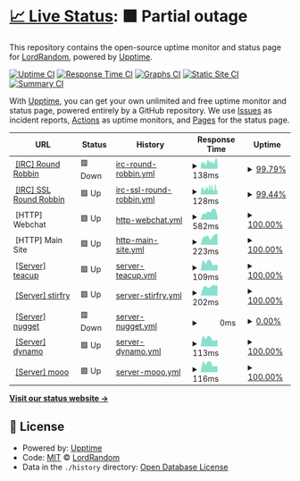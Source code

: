 # [📈 Live Status](https://status.digitalirc.org): <!--live status--> **🟧 Partial outage**

This repository contains the open-source uptime monitor and status page for [LordRandom](https://status.digitalirc.org), powered by [Upptime](https://github.com/upptime/upptime).

[![Uptime CI](https://github.com/LordRandom/digitalirc-status/workflows/Uptime%20CI/badge.svg)](https://github.com/LordRandom/digitalirc-status/actions?query=workflow%3A%22Uptime+CI%22)
[![Response Time CI](https://github.com/LordRandom/digitalirc-status/workflows/Response%20Time%20CI/badge.svg)](https://github.com/LordRandom/digitalirc-status/actions?query=workflow%3A%22Response+Time+CI%22)
[![Graphs CI](https://github.com/LordRandom/digitalirc-status/workflows/Graphs%20CI/badge.svg)](https://github.com/LordRandom/digitalirc-status/actions?query=workflow%3A%22Graphs+CI%22)
[![Static Site CI](https://github.com/LordRandom/digitalirc-status/workflows/Static%20Site%20CI/badge.svg)](https://github.com/LordRandom/digitalirc-status/actions?query=workflow%3A%22Static+Site+CI%22)
[![Summary CI](https://github.com/LordRandom/digitalirc-status/workflows/Summary%20CI/badge.svg)](https://github.com/LordRandom/digitalirc-status/actions?query=workflow%3A%22Summary+CI%22)

With [Upptime](https://upptime.js.org), you can get your own unlimited and free uptime monitor and status page, powered entirely by a GitHub repository. We use [Issues](https://github.com/LordRandom/digitalirc-status/issues) as incident reports, [Actions](https://github.com/LordRandom/digitalirc-status/actions) as uptime monitors, and [Pages](https://status.digitalirc.org) for the status page.

<!--start: status pages-->
<!-- This summary is generated by Upptime (https://github.com/upptime/upptime) -->
<!-- Do not edit this manually, your changes will be overwritten -->
<!-- prettier-ignore -->
| URL | Status | History | Response Time | Uptime |
| --- | ------ | ------- | ------------- | ------ |
| <img alt="" src="https://icons.duckduckgo.com/ip3/null.ico" height="13"> [[IRC] Round Robbin](irc.digitalirc.org) | 🟥 Down | [irc-round-robbin.yml](https://github.com/LordRandom/digitalirc-status/commits/HEAD/history/irc-round-robbin.yml) | <details><summary><img alt="Response time graph" src="./graphs/irc-round-robbin/response-time-week.png" height="20"> 138ms</summary><br><a href="https://status.digitalirc.org/history/irc-round-robbin"><img alt="Response time 146" src="https://img.shields.io/endpoint?url=https%3A%2F%2Fraw.githubusercontent.com%2FLordRandom%2Fdigitalirc-status%2FHEAD%2Fapi%2Firc-round-robbin%2Fresponse-time.json"></a><br><a href="https://status.digitalirc.org/history/irc-round-robbin"><img alt="24-hour response time 104" src="https://img.shields.io/endpoint?url=https%3A%2F%2Fraw.githubusercontent.com%2FLordRandom%2Fdigitalirc-status%2FHEAD%2Fapi%2Firc-round-robbin%2Fresponse-time-day.json"></a><br><a href="https://status.digitalirc.org/history/irc-round-robbin"><img alt="7-day response time 138" src="https://img.shields.io/endpoint?url=https%3A%2F%2Fraw.githubusercontent.com%2FLordRandom%2Fdigitalirc-status%2FHEAD%2Fapi%2Firc-round-robbin%2Fresponse-time-week.json"></a><br><a href="https://status.digitalirc.org/history/irc-round-robbin"><img alt="30-day response time 138" src="https://img.shields.io/endpoint?url=https%3A%2F%2Fraw.githubusercontent.com%2FLordRandom%2Fdigitalirc-status%2FHEAD%2Fapi%2Firc-round-robbin%2Fresponse-time-month.json"></a><br><a href="https://status.digitalirc.org/history/irc-round-robbin"><img alt="1-year response time 145" src="https://img.shields.io/endpoint?url=https%3A%2F%2Fraw.githubusercontent.com%2FLordRandom%2Fdigitalirc-status%2FHEAD%2Fapi%2Firc-round-robbin%2Fresponse-time-year.json"></a></details> | <details><summary><a href="https://status.digitalirc.org/history/irc-round-robbin">99.79%</a></summary><a href="https://status.digitalirc.org/history/irc-round-robbin"><img alt="All-time uptime 99.90%" src="https://img.shields.io/endpoint?url=https%3A%2F%2Fraw.githubusercontent.com%2FLordRandom%2Fdigitalirc-status%2FHEAD%2Fapi%2Firc-round-robbin%2Fuptime.json"></a><br><a href="https://status.digitalirc.org/history/irc-round-robbin"><img alt="24-hour uptime 99.90%" src="https://img.shields.io/endpoint?url=https%3A%2F%2Fraw.githubusercontent.com%2FLordRandom%2Fdigitalirc-status%2FHEAD%2Fapi%2Firc-round-robbin%2Fuptime-day.json"></a><br><a href="https://status.digitalirc.org/history/irc-round-robbin"><img alt="7-day uptime 99.79%" src="https://img.shields.io/endpoint?url=https%3A%2F%2Fraw.githubusercontent.com%2FLordRandom%2Fdigitalirc-status%2FHEAD%2Fapi%2Firc-round-robbin%2Fuptime-week.json"></a><br><a href="https://status.digitalirc.org/history/irc-round-robbin"><img alt="30-day uptime 99.27%" src="https://img.shields.io/endpoint?url=https%3A%2F%2Fraw.githubusercontent.com%2FLordRandom%2Fdigitalirc-status%2FHEAD%2Fapi%2Firc-round-robbin%2Fuptime-month.json"></a><br><a href="https://status.digitalirc.org/history/irc-round-robbin"><img alt="1-year uptime 99.87%" src="https://img.shields.io/endpoint?url=https%3A%2F%2Fraw.githubusercontent.com%2FLordRandom%2Fdigitalirc-status%2FHEAD%2Fapi%2Firc-round-robbin%2Fuptime-year.json"></a></details>
| <img alt="" src="https://icons.duckduckgo.com/ip3/null.ico" height="13"> [[IRC] SSL Round Robbin](irc.digitalirc.org) | 🟩 Up | [irc-ssl-round-robbin.yml](https://github.com/LordRandom/digitalirc-status/commits/HEAD/history/irc-ssl-round-robbin.yml) | <details><summary><img alt="Response time graph" src="./graphs/irc-ssl-round-robbin/response-time-week.png" height="20"> 128ms</summary><br><a href="https://status.digitalirc.org/history/irc-ssl-round-robbin"><img alt="Response time 136" src="https://img.shields.io/endpoint?url=https%3A%2F%2Fraw.githubusercontent.com%2FLordRandom%2Fdigitalirc-status%2FHEAD%2Fapi%2Firc-ssl-round-robbin%2Fresponse-time.json"></a><br><a href="https://status.digitalirc.org/history/irc-ssl-round-robbin"><img alt="24-hour response time 80" src="https://img.shields.io/endpoint?url=https%3A%2F%2Fraw.githubusercontent.com%2FLordRandom%2Fdigitalirc-status%2FHEAD%2Fapi%2Firc-ssl-round-robbin%2Fresponse-time-day.json"></a><br><a href="https://status.digitalirc.org/history/irc-ssl-round-robbin"><img alt="7-day response time 128" src="https://img.shields.io/endpoint?url=https%3A%2F%2Fraw.githubusercontent.com%2FLordRandom%2Fdigitalirc-status%2FHEAD%2Fapi%2Firc-ssl-round-robbin%2Fresponse-time-week.json"></a><br><a href="https://status.digitalirc.org/history/irc-ssl-round-robbin"><img alt="30-day response time 137" src="https://img.shields.io/endpoint?url=https%3A%2F%2Fraw.githubusercontent.com%2FLordRandom%2Fdigitalirc-status%2FHEAD%2Fapi%2Firc-ssl-round-robbin%2Fresponse-time-month.json"></a><br><a href="https://status.digitalirc.org/history/irc-ssl-round-robbin"><img alt="1-year response time 137" src="https://img.shields.io/endpoint?url=https%3A%2F%2Fraw.githubusercontent.com%2FLordRandom%2Fdigitalirc-status%2FHEAD%2Fapi%2Firc-ssl-round-robbin%2Fresponse-time-year.json"></a></details> | <details><summary><a href="https://status.digitalirc.org/history/irc-ssl-round-robbin">99.44%</a></summary><a href="https://status.digitalirc.org/history/irc-ssl-round-robbin"><img alt="All-time uptime 99.77%" src="https://img.shields.io/endpoint?url=https%3A%2F%2Fraw.githubusercontent.com%2FLordRandom%2Fdigitalirc-status%2FHEAD%2Fapi%2Firc-ssl-round-robbin%2Fuptime.json"></a><br><a href="https://status.digitalirc.org/history/irc-ssl-round-robbin"><img alt="24-hour uptime 100.00%" src="https://img.shields.io/endpoint?url=https%3A%2F%2Fraw.githubusercontent.com%2FLordRandom%2Fdigitalirc-status%2FHEAD%2Fapi%2Firc-ssl-round-robbin%2Fuptime-day.json"></a><br><a href="https://status.digitalirc.org/history/irc-ssl-round-robbin"><img alt="7-day uptime 99.44%" src="https://img.shields.io/endpoint?url=https%3A%2F%2Fraw.githubusercontent.com%2FLordRandom%2Fdigitalirc-status%2FHEAD%2Fapi%2Firc-ssl-round-robbin%2Fuptime-week.json"></a><br><a href="https://status.digitalirc.org/history/irc-ssl-round-robbin"><img alt="30-day uptime 98.46%" src="https://img.shields.io/endpoint?url=https%3A%2F%2Fraw.githubusercontent.com%2FLordRandom%2Fdigitalirc-status%2FHEAD%2Fapi%2Firc-ssl-round-robbin%2Fuptime-month.json"></a><br><a href="https://status.digitalirc.org/history/irc-ssl-round-robbin"><img alt="1-year uptime 99.79%" src="https://img.shields.io/endpoint?url=https%3A%2F%2Fraw.githubusercontent.com%2FLordRandom%2Fdigitalirc-status%2FHEAD%2Fapi%2Firc-ssl-round-robbin%2Fuptime-year.json"></a></details>
| <img alt="" src="https://icons.duckduckgo.com/ip3/webchat.digitalirc.org.ico" height="13"> [HTTP] Webchat | 🟩 Up | [http-webchat.yml](https://github.com/LordRandom/digitalirc-status/commits/HEAD/history/http-webchat.yml) | <details><summary><img alt="Response time graph" src="./graphs/http-webchat/response-time-week.png" height="20"> 582ms</summary><br><a href="https://status.digitalirc.org/history/http-webchat"><img alt="Response time 595" src="https://img.shields.io/endpoint?url=https%3A%2F%2Fraw.githubusercontent.com%2FLordRandom%2Fdigitalirc-status%2FHEAD%2Fapi%2Fhttp-webchat%2Fresponse-time.json"></a><br><a href="https://status.digitalirc.org/history/http-webchat"><img alt="24-hour response time 257" src="https://img.shields.io/endpoint?url=https%3A%2F%2Fraw.githubusercontent.com%2FLordRandom%2Fdigitalirc-status%2FHEAD%2Fapi%2Fhttp-webchat%2Fresponse-time-day.json"></a><br><a href="https://status.digitalirc.org/history/http-webchat"><img alt="7-day response time 582" src="https://img.shields.io/endpoint?url=https%3A%2F%2Fraw.githubusercontent.com%2FLordRandom%2Fdigitalirc-status%2FHEAD%2Fapi%2Fhttp-webchat%2Fresponse-time-week.json"></a><br><a href="https://status.digitalirc.org/history/http-webchat"><img alt="30-day response time 532" src="https://img.shields.io/endpoint?url=https%3A%2F%2Fraw.githubusercontent.com%2FLordRandom%2Fdigitalirc-status%2FHEAD%2Fapi%2Fhttp-webchat%2Fresponse-time-month.json"></a><br><a href="https://status.digitalirc.org/history/http-webchat"><img alt="1-year response time 603" src="https://img.shields.io/endpoint?url=https%3A%2F%2Fraw.githubusercontent.com%2FLordRandom%2Fdigitalirc-status%2FHEAD%2Fapi%2Fhttp-webchat%2Fresponse-time-year.json"></a></details> | <details><summary><a href="https://status.digitalirc.org/history/http-webchat">100.00%</a></summary><a href="https://status.digitalirc.org/history/http-webchat"><img alt="All-time uptime 99.93%" src="https://img.shields.io/endpoint?url=https%3A%2F%2Fraw.githubusercontent.com%2FLordRandom%2Fdigitalirc-status%2FHEAD%2Fapi%2Fhttp-webchat%2Fuptime.json"></a><br><a href="https://status.digitalirc.org/history/http-webchat"><img alt="24-hour uptime 100.00%" src="https://img.shields.io/endpoint?url=https%3A%2F%2Fraw.githubusercontent.com%2FLordRandom%2Fdigitalirc-status%2FHEAD%2Fapi%2Fhttp-webchat%2Fuptime-day.json"></a><br><a href="https://status.digitalirc.org/history/http-webchat"><img alt="7-day uptime 100.00%" src="https://img.shields.io/endpoint?url=https%3A%2F%2Fraw.githubusercontent.com%2FLordRandom%2Fdigitalirc-status%2FHEAD%2Fapi%2Fhttp-webchat%2Fuptime-week.json"></a><br><a href="https://status.digitalirc.org/history/http-webchat"><img alt="30-day uptime 100.00%" src="https://img.shields.io/endpoint?url=https%3A%2F%2Fraw.githubusercontent.com%2FLordRandom%2Fdigitalirc-status%2FHEAD%2Fapi%2Fhttp-webchat%2Fuptime-month.json"></a><br><a href="https://status.digitalirc.org/history/http-webchat"><img alt="1-year uptime 99.99%" src="https://img.shields.io/endpoint?url=https%3A%2F%2Fraw.githubusercontent.com%2FLordRandom%2Fdigitalirc-status%2FHEAD%2Fapi%2Fhttp-webchat%2Fuptime-year.json"></a></details>
| <img alt="" src="https://icons.duckduckgo.com/ip3/digitalirc.org.ico" height="13"> [HTTP] Main Site | 🟩 Up | [http-main-site.yml](https://github.com/LordRandom/digitalirc-status/commits/HEAD/history/http-main-site.yml) | <details><summary><img alt="Response time graph" src="./graphs/http-main-site/response-time-week.png" height="20"> 223ms</summary><br><a href="https://status.digitalirc.org/history/http-main-site"><img alt="Response time 222" src="https://img.shields.io/endpoint?url=https%3A%2F%2Fraw.githubusercontent.com%2FLordRandom%2Fdigitalirc-status%2FHEAD%2Fapi%2Fhttp-main-site%2Fresponse-time.json"></a><br><a href="https://status.digitalirc.org/history/http-main-site"><img alt="24-hour response time 289" src="https://img.shields.io/endpoint?url=https%3A%2F%2Fraw.githubusercontent.com%2FLordRandom%2Fdigitalirc-status%2FHEAD%2Fapi%2Fhttp-main-site%2Fresponse-time-day.json"></a><br><a href="https://status.digitalirc.org/history/http-main-site"><img alt="7-day response time 223" src="https://img.shields.io/endpoint?url=https%3A%2F%2Fraw.githubusercontent.com%2FLordRandom%2Fdigitalirc-status%2FHEAD%2Fapi%2Fhttp-main-site%2Fresponse-time-week.json"></a><br><a href="https://status.digitalirc.org/history/http-main-site"><img alt="30-day response time 250" src="https://img.shields.io/endpoint?url=https%3A%2F%2Fraw.githubusercontent.com%2FLordRandom%2Fdigitalirc-status%2FHEAD%2Fapi%2Fhttp-main-site%2Fresponse-time-month.json"></a><br><a href="https://status.digitalirc.org/history/http-main-site"><img alt="1-year response time 222" src="https://img.shields.io/endpoint?url=https%3A%2F%2Fraw.githubusercontent.com%2FLordRandom%2Fdigitalirc-status%2FHEAD%2Fapi%2Fhttp-main-site%2Fresponse-time-year.json"></a></details> | <details><summary><a href="https://status.digitalirc.org/history/http-main-site">100.00%</a></summary><a href="https://status.digitalirc.org/history/http-main-site"><img alt="All-time uptime 49.49%" src="https://img.shields.io/endpoint?url=https%3A%2F%2Fraw.githubusercontent.com%2FLordRandom%2Fdigitalirc-status%2FHEAD%2Fapi%2Fhttp-main-site%2Fuptime.json"></a><br><a href="https://status.digitalirc.org/history/http-main-site"><img alt="24-hour uptime 100.00%" src="https://img.shields.io/endpoint?url=https%3A%2F%2Fraw.githubusercontent.com%2FLordRandom%2Fdigitalirc-status%2FHEAD%2Fapi%2Fhttp-main-site%2Fuptime-day.json"></a><br><a href="https://status.digitalirc.org/history/http-main-site"><img alt="7-day uptime 100.00%" src="https://img.shields.io/endpoint?url=https%3A%2F%2Fraw.githubusercontent.com%2FLordRandom%2Fdigitalirc-status%2FHEAD%2Fapi%2Fhttp-main-site%2Fuptime-week.json"></a><br><a href="https://status.digitalirc.org/history/http-main-site"><img alt="30-day uptime 100.00%" src="https://img.shields.io/endpoint?url=https%3A%2F%2Fraw.githubusercontent.com%2FLordRandom%2Fdigitalirc-status%2FHEAD%2Fapi%2Fhttp-main-site%2Fuptime-month.json"></a><br><a href="https://status.digitalirc.org/history/http-main-site"><img alt="1-year uptime 19.65%" src="https://img.shields.io/endpoint?url=https%3A%2F%2Fraw.githubusercontent.com%2FLordRandom%2Fdigitalirc-status%2FHEAD%2Fapi%2Fhttp-main-site%2Fuptime-year.json"></a></details>
| <img alt="" src="https://icons.duckduckgo.com/ip3/null.ico" height="13"> [[Server] teacup](teacup.digitalirc.org) | 🟩 Up | [server-teacup.yml](https://github.com/LordRandom/digitalirc-status/commits/HEAD/history/server-teacup.yml) | <details><summary><img alt="Response time graph" src="./graphs/server-teacup/response-time-week.png" height="20"> 109ms</summary><br><a href="https://status.digitalirc.org/history/server-teacup"><img alt="Response time 121" src="https://img.shields.io/endpoint?url=https%3A%2F%2Fraw.githubusercontent.com%2FLordRandom%2Fdigitalirc-status%2FHEAD%2Fapi%2Fserver-teacup%2Fresponse-time.json"></a><br><a href="https://status.digitalirc.org/history/server-teacup"><img alt="24-hour response time 80" src="https://img.shields.io/endpoint?url=https%3A%2F%2Fraw.githubusercontent.com%2FLordRandom%2Fdigitalirc-status%2FHEAD%2Fapi%2Fserver-teacup%2Fresponse-time-day.json"></a><br><a href="https://status.digitalirc.org/history/server-teacup"><img alt="7-day response time 109" src="https://img.shields.io/endpoint?url=https%3A%2F%2Fraw.githubusercontent.com%2FLordRandom%2Fdigitalirc-status%2FHEAD%2Fapi%2Fserver-teacup%2Fresponse-time-week.json"></a><br><a href="https://status.digitalirc.org/history/server-teacup"><img alt="30-day response time 101" src="https://img.shields.io/endpoint?url=https%3A%2F%2Fraw.githubusercontent.com%2FLordRandom%2Fdigitalirc-status%2FHEAD%2Fapi%2Fserver-teacup%2Fresponse-time-month.json"></a><br><a href="https://status.digitalirc.org/history/server-teacup"><img alt="1-year response time 118" src="https://img.shields.io/endpoint?url=https%3A%2F%2Fraw.githubusercontent.com%2FLordRandom%2Fdigitalirc-status%2FHEAD%2Fapi%2Fserver-teacup%2Fresponse-time-year.json"></a></details> | <details><summary><a href="https://status.digitalirc.org/history/server-teacup">100.00%</a></summary><a href="https://status.digitalirc.org/history/server-teacup"><img alt="All-time uptime 99.96%" src="https://img.shields.io/endpoint?url=https%3A%2F%2Fraw.githubusercontent.com%2FLordRandom%2Fdigitalirc-status%2FHEAD%2Fapi%2Fserver-teacup%2Fuptime.json"></a><br><a href="https://status.digitalirc.org/history/server-teacup"><img alt="24-hour uptime 100.00%" src="https://img.shields.io/endpoint?url=https%3A%2F%2Fraw.githubusercontent.com%2FLordRandom%2Fdigitalirc-status%2FHEAD%2Fapi%2Fserver-teacup%2Fuptime-day.json"></a><br><a href="https://status.digitalirc.org/history/server-teacup"><img alt="7-day uptime 100.00%" src="https://img.shields.io/endpoint?url=https%3A%2F%2Fraw.githubusercontent.com%2FLordRandom%2Fdigitalirc-status%2FHEAD%2Fapi%2Fserver-teacup%2Fuptime-week.json"></a><br><a href="https://status.digitalirc.org/history/server-teacup"><img alt="30-day uptime 100.00%" src="https://img.shields.io/endpoint?url=https%3A%2F%2Fraw.githubusercontent.com%2FLordRandom%2Fdigitalirc-status%2FHEAD%2Fapi%2Fserver-teacup%2Fuptime-month.json"></a><br><a href="https://status.digitalirc.org/history/server-teacup"><img alt="1-year uptime 100.00%" src="https://img.shields.io/endpoint?url=https%3A%2F%2Fraw.githubusercontent.com%2FLordRandom%2Fdigitalirc-status%2FHEAD%2Fapi%2Fserver-teacup%2Fuptime-year.json"></a></details>
| <img alt="" src="https://icons.duckduckgo.com/ip3/null.ico" height="13"> [[Server] stirfry](stirfry.digitalirc.org) | 🟩 Up | [server-stirfry.yml](https://github.com/LordRandom/digitalirc-status/commits/HEAD/history/server-stirfry.yml) | <details><summary><img alt="Response time graph" src="./graphs/server-stirfry/response-time-week.png" height="20"> 202ms</summary><br><a href="https://status.digitalirc.org/history/server-stirfry"><img alt="Response time 225" src="https://img.shields.io/endpoint?url=https%3A%2F%2Fraw.githubusercontent.com%2FLordRandom%2Fdigitalirc-status%2FHEAD%2Fapi%2Fserver-stirfry%2Fresponse-time.json"></a><br><a href="https://status.digitalirc.org/history/server-stirfry"><img alt="24-hour response time 227" src="https://img.shields.io/endpoint?url=https%3A%2F%2Fraw.githubusercontent.com%2FLordRandom%2Fdigitalirc-status%2FHEAD%2Fapi%2Fserver-stirfry%2Fresponse-time-day.json"></a><br><a href="https://status.digitalirc.org/history/server-stirfry"><img alt="7-day response time 202" src="https://img.shields.io/endpoint?url=https%3A%2F%2Fraw.githubusercontent.com%2FLordRandom%2Fdigitalirc-status%2FHEAD%2Fapi%2Fserver-stirfry%2Fresponse-time-week.json"></a><br><a href="https://status.digitalirc.org/history/server-stirfry"><img alt="30-day response time 210" src="https://img.shields.io/endpoint?url=https%3A%2F%2Fraw.githubusercontent.com%2FLordRandom%2Fdigitalirc-status%2FHEAD%2Fapi%2Fserver-stirfry%2Fresponse-time-month.json"></a><br><a href="https://status.digitalirc.org/history/server-stirfry"><img alt="1-year response time 227" src="https://img.shields.io/endpoint?url=https%3A%2F%2Fraw.githubusercontent.com%2FLordRandom%2Fdigitalirc-status%2FHEAD%2Fapi%2Fserver-stirfry%2Fresponse-time-year.json"></a></details> | <details><summary><a href="https://status.digitalirc.org/history/server-stirfry">100.00%</a></summary><a href="https://status.digitalirc.org/history/server-stirfry"><img alt="All-time uptime 99.96%" src="https://img.shields.io/endpoint?url=https%3A%2F%2Fraw.githubusercontent.com%2FLordRandom%2Fdigitalirc-status%2FHEAD%2Fapi%2Fserver-stirfry%2Fuptime.json"></a><br><a href="https://status.digitalirc.org/history/server-stirfry"><img alt="24-hour uptime 100.00%" src="https://img.shields.io/endpoint?url=https%3A%2F%2Fraw.githubusercontent.com%2FLordRandom%2Fdigitalirc-status%2FHEAD%2Fapi%2Fserver-stirfry%2Fuptime-day.json"></a><br><a href="https://status.digitalirc.org/history/server-stirfry"><img alt="7-day uptime 100.00%" src="https://img.shields.io/endpoint?url=https%3A%2F%2Fraw.githubusercontent.com%2FLordRandom%2Fdigitalirc-status%2FHEAD%2Fapi%2Fserver-stirfry%2Fuptime-week.json"></a><br><a href="https://status.digitalirc.org/history/server-stirfry"><img alt="30-day uptime 100.00%" src="https://img.shields.io/endpoint?url=https%3A%2F%2Fraw.githubusercontent.com%2FLordRandom%2Fdigitalirc-status%2FHEAD%2Fapi%2Fserver-stirfry%2Fuptime-month.json"></a><br><a href="https://status.digitalirc.org/history/server-stirfry"><img alt="1-year uptime 100.00%" src="https://img.shields.io/endpoint?url=https%3A%2F%2Fraw.githubusercontent.com%2FLordRandom%2Fdigitalirc-status%2FHEAD%2Fapi%2Fserver-stirfry%2Fuptime-year.json"></a></details>
| <img alt="" src="https://icons.duckduckgo.com/ip3/null.ico" height="13"> [[Server] nugget](nugget.digitalirc.org) | 🟥 Down | [server-nugget.yml](https://github.com/LordRandom/digitalirc-status/commits/HEAD/history/server-nugget.yml) | <details><summary><img alt="Response time graph" src="./graphs/server-nugget/response-time-week.png" height="20"> 0ms</summary><br><a href="https://status.digitalirc.org/history/server-nugget"><img alt="Response time 97" src="https://img.shields.io/endpoint?url=https%3A%2F%2Fraw.githubusercontent.com%2FLordRandom%2Fdigitalirc-status%2FHEAD%2Fapi%2Fserver-nugget%2Fresponse-time.json"></a><br><a href="https://status.digitalirc.org/history/server-nugget"><img alt="24-hour response time 0" src="https://img.shields.io/endpoint?url=https%3A%2F%2Fraw.githubusercontent.com%2FLordRandom%2Fdigitalirc-status%2FHEAD%2Fapi%2Fserver-nugget%2Fresponse-time-day.json"></a><br><a href="https://status.digitalirc.org/history/server-nugget"><img alt="7-day response time 0" src="https://img.shields.io/endpoint?url=https%3A%2F%2Fraw.githubusercontent.com%2FLordRandom%2Fdigitalirc-status%2FHEAD%2Fapi%2Fserver-nugget%2Fresponse-time-week.json"></a><br><a href="https://status.digitalirc.org/history/server-nugget"><img alt="30-day response time 0" src="https://img.shields.io/endpoint?url=https%3A%2F%2Fraw.githubusercontent.com%2FLordRandom%2Fdigitalirc-status%2FHEAD%2Fapi%2Fserver-nugget%2Fresponse-time-month.json"></a><br><a href="https://status.digitalirc.org/history/server-nugget"><img alt="1-year response time 0" src="https://img.shields.io/endpoint?url=https%3A%2F%2Fraw.githubusercontent.com%2FLordRandom%2Fdigitalirc-status%2FHEAD%2Fapi%2Fserver-nugget%2Fresponse-time-year.json"></a></details> | <details><summary><a href="https://status.digitalirc.org/history/server-nugget">0.00%</a></summary><a href="https://status.digitalirc.org/history/server-nugget"><img alt="All-time uptime 45.45%" src="https://img.shields.io/endpoint?url=https%3A%2F%2Fraw.githubusercontent.com%2FLordRandom%2Fdigitalirc-status%2FHEAD%2Fapi%2Fserver-nugget%2Fuptime.json"></a><br><a href="https://status.digitalirc.org/history/server-nugget"><img alt="24-hour uptime 0.00%" src="https://img.shields.io/endpoint?url=https%3A%2F%2Fraw.githubusercontent.com%2FLordRandom%2Fdigitalirc-status%2FHEAD%2Fapi%2Fserver-nugget%2Fuptime-day.json"></a><br><a href="https://status.digitalirc.org/history/server-nugget"><img alt="7-day uptime 0.00%" src="https://img.shields.io/endpoint?url=https%3A%2F%2Fraw.githubusercontent.com%2FLordRandom%2Fdigitalirc-status%2FHEAD%2Fapi%2Fserver-nugget%2Fuptime-week.json"></a><br><a href="https://status.digitalirc.org/history/server-nugget"><img alt="30-day uptime 0.00%" src="https://img.shields.io/endpoint?url=https%3A%2F%2Fraw.githubusercontent.com%2FLordRandom%2Fdigitalirc-status%2FHEAD%2Fapi%2Fserver-nugget%2Fuptime-month.json"></a><br><a href="https://status.digitalirc.org/history/server-nugget"><img alt="1-year uptime 0.00%" src="https://img.shields.io/endpoint?url=https%3A%2F%2Fraw.githubusercontent.com%2FLordRandom%2Fdigitalirc-status%2FHEAD%2Fapi%2Fserver-nugget%2Fuptime-year.json"></a></details>
| <img alt="" src="https://icons.duckduckgo.com/ip3/null.ico" height="13"> [[Server] dynamo](dynamo.digitalirc.org) | 🟩 Up | [server-dynamo.yml](https://github.com/LordRandom/digitalirc-status/commits/HEAD/history/server-dynamo.yml) | <details><summary><img alt="Response time graph" src="./graphs/server-dynamo/response-time-week.png" height="20"> 113ms</summary><br><a href="https://status.digitalirc.org/history/server-dynamo"><img alt="Response time 129" src="https://img.shields.io/endpoint?url=https%3A%2F%2Fraw.githubusercontent.com%2FLordRandom%2Fdigitalirc-status%2FHEAD%2Fapi%2Fserver-dynamo%2Fresponse-time.json"></a><br><a href="https://status.digitalirc.org/history/server-dynamo"><img alt="24-hour response time 86" src="https://img.shields.io/endpoint?url=https%3A%2F%2Fraw.githubusercontent.com%2FLordRandom%2Fdigitalirc-status%2FHEAD%2Fapi%2Fserver-dynamo%2Fresponse-time-day.json"></a><br><a href="https://status.digitalirc.org/history/server-dynamo"><img alt="7-day response time 113" src="https://img.shields.io/endpoint?url=https%3A%2F%2Fraw.githubusercontent.com%2FLordRandom%2Fdigitalirc-status%2FHEAD%2Fapi%2Fserver-dynamo%2Fresponse-time-week.json"></a><br><a href="https://status.digitalirc.org/history/server-dynamo"><img alt="30-day response time 105" src="https://img.shields.io/endpoint?url=https%3A%2F%2Fraw.githubusercontent.com%2FLordRandom%2Fdigitalirc-status%2FHEAD%2Fapi%2Fserver-dynamo%2Fresponse-time-month.json"></a><br><a href="https://status.digitalirc.org/history/server-dynamo"><img alt="1-year response time 128" src="https://img.shields.io/endpoint?url=https%3A%2F%2Fraw.githubusercontent.com%2FLordRandom%2Fdigitalirc-status%2FHEAD%2Fapi%2Fserver-dynamo%2Fresponse-time-year.json"></a></details> | <details><summary><a href="https://status.digitalirc.org/history/server-dynamo">100.00%</a></summary><a href="https://status.digitalirc.org/history/server-dynamo"><img alt="All-time uptime 99.58%" src="https://img.shields.io/endpoint?url=https%3A%2F%2Fraw.githubusercontent.com%2FLordRandom%2Fdigitalirc-status%2FHEAD%2Fapi%2Fserver-dynamo%2Fuptime.json"></a><br><a href="https://status.digitalirc.org/history/server-dynamo"><img alt="24-hour uptime 100.00%" src="https://img.shields.io/endpoint?url=https%3A%2F%2Fraw.githubusercontent.com%2FLordRandom%2Fdigitalirc-status%2FHEAD%2Fapi%2Fserver-dynamo%2Fuptime-day.json"></a><br><a href="https://status.digitalirc.org/history/server-dynamo"><img alt="7-day uptime 100.00%" src="https://img.shields.io/endpoint?url=https%3A%2F%2Fraw.githubusercontent.com%2FLordRandom%2Fdigitalirc-status%2FHEAD%2Fapi%2Fserver-dynamo%2Fuptime-week.json"></a><br><a href="https://status.digitalirc.org/history/server-dynamo"><img alt="30-day uptime 100.00%" src="https://img.shields.io/endpoint?url=https%3A%2F%2Fraw.githubusercontent.com%2FLordRandom%2Fdigitalirc-status%2FHEAD%2Fapi%2Fserver-dynamo%2Fuptime-month.json"></a><br><a href="https://status.digitalirc.org/history/server-dynamo"><img alt="1-year uptime 99.31%" src="https://img.shields.io/endpoint?url=https%3A%2F%2Fraw.githubusercontent.com%2FLordRandom%2Fdigitalirc-status%2FHEAD%2Fapi%2Fserver-dynamo%2Fuptime-year.json"></a></details>
| <img alt="" src="https://icons.duckduckgo.com/ip3/null.ico" height="13"> [[Server] mooo](mooo.digitalirc.org) | 🟩 Up | [server-mooo.yml](https://github.com/LordRandom/digitalirc-status/commits/HEAD/history/server-mooo.yml) | <details><summary><img alt="Response time graph" src="./graphs/server-mooo/response-time-week.png" height="20"> 116ms</summary><br><a href="https://status.digitalirc.org/history/server-mooo"><img alt="Response time 131" src="https://img.shields.io/endpoint?url=https%3A%2F%2Fraw.githubusercontent.com%2FLordRandom%2Fdigitalirc-status%2FHEAD%2Fapi%2Fserver-mooo%2Fresponse-time.json"></a><br><a href="https://status.digitalirc.org/history/server-mooo"><img alt="24-hour response time 85" src="https://img.shields.io/endpoint?url=https%3A%2F%2Fraw.githubusercontent.com%2FLordRandom%2Fdigitalirc-status%2FHEAD%2Fapi%2Fserver-mooo%2Fresponse-time-day.json"></a><br><a href="https://status.digitalirc.org/history/server-mooo"><img alt="7-day response time 116" src="https://img.shields.io/endpoint?url=https%3A%2F%2Fraw.githubusercontent.com%2FLordRandom%2Fdigitalirc-status%2FHEAD%2Fapi%2Fserver-mooo%2Fresponse-time-week.json"></a><br><a href="https://status.digitalirc.org/history/server-mooo"><img alt="30-day response time 114" src="https://img.shields.io/endpoint?url=https%3A%2F%2Fraw.githubusercontent.com%2FLordRandom%2Fdigitalirc-status%2FHEAD%2Fapi%2Fserver-mooo%2Fresponse-time-month.json"></a><br><a href="https://status.digitalirc.org/history/server-mooo"><img alt="1-year response time 130" src="https://img.shields.io/endpoint?url=https%3A%2F%2Fraw.githubusercontent.com%2FLordRandom%2Fdigitalirc-status%2FHEAD%2Fapi%2Fserver-mooo%2Fresponse-time-year.json"></a></details> | <details><summary><a href="https://status.digitalirc.org/history/server-mooo">100.00%</a></summary><a href="https://status.digitalirc.org/history/server-mooo"><img alt="All-time uptime 99.56%" src="https://img.shields.io/endpoint?url=https%3A%2F%2Fraw.githubusercontent.com%2FLordRandom%2Fdigitalirc-status%2FHEAD%2Fapi%2Fserver-mooo%2Fuptime.json"></a><br><a href="https://status.digitalirc.org/history/server-mooo"><img alt="24-hour uptime 100.00%" src="https://img.shields.io/endpoint?url=https%3A%2F%2Fraw.githubusercontent.com%2FLordRandom%2Fdigitalirc-status%2FHEAD%2Fapi%2Fserver-mooo%2Fuptime-day.json"></a><br><a href="https://status.digitalirc.org/history/server-mooo"><img alt="7-day uptime 100.00%" src="https://img.shields.io/endpoint?url=https%3A%2F%2Fraw.githubusercontent.com%2FLordRandom%2Fdigitalirc-status%2FHEAD%2Fapi%2Fserver-mooo%2Fuptime-week.json"></a><br><a href="https://status.digitalirc.org/history/server-mooo"><img alt="30-day uptime 100.00%" src="https://img.shields.io/endpoint?url=https%3A%2F%2Fraw.githubusercontent.com%2FLordRandom%2Fdigitalirc-status%2FHEAD%2Fapi%2Fserver-mooo%2Fuptime-month.json"></a><br><a href="https://status.digitalirc.org/history/server-mooo"><img alt="1-year uptime 99.99%" src="https://img.shields.io/endpoint?url=https%3A%2F%2Fraw.githubusercontent.com%2FLordRandom%2Fdigitalirc-status%2FHEAD%2Fapi%2Fserver-mooo%2Fuptime-year.json"></a></details>

<!--end: status pages-->

[**Visit our status website →**](https://status.digitalirc.org)

## 📄 License

- Powered by: [Upptime](https://github.com/upptime/upptime)
- Code: [MIT](./LICENSE) © [LordRandom](https://status.digitalirc.org)
- Data in the `./history` directory: [Open Database License](https://opendatacommons.org/licenses/odbl/1-0/)

